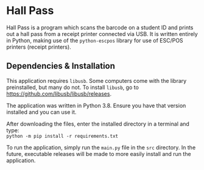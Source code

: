 # Hall Pass

Hall Pass is a program which scans the barcode on a student ID and prints out a hall pass from a receipt printer connected via USB. It is written entirely in Python, making use of the `python-escpos` library for use of ESC/POS printers (receipt printers).

## Dependencies & Installation

This application requires `libusb`. Some computers come with the library preinstalled, but many do not. To install `libusb`, go to <https://github.com/libusb/libusb/releases>.

The application was written in Python 3.8. Ensure you have that version installed and you can use it.

After downloading the files, enter the installed directory in a terminal and type:  
```python -m pip install -r requirements.txt```

To run the application, simply run the `main.py` file in the `src` directory. In the future, executable releases will be made to more easily install and run the application.
